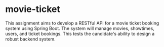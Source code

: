 # movie-ticket
This assignment aims to develop a RESTful API for a movie ticket booking system using Spring Boot. The system will manage movies, showtimes, users, and ticket bookings. This tests the candidate's ability to design a robust backend system.
